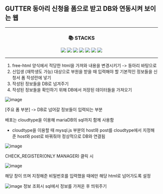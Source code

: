 ## GUTTER 동아리 신청을 폼으로 받고 DB와 연동시켜 보이는 웹
* * *

<div align=center><h3>📚 STACKS</h3></div>
<div align=center> 
   <img src="https://img.shields.io/badge/html5-E34F26?style=for-the-badge&logo=html5&logoColor=white">
   <img src="https://img.shields.io/badge/css-1572B6?style=for-the-badge&logo=css3&logoColor=white">
   <img src="https://img.shields.io/badge/javascript-F7DF1E?style=for-the-badge&logo=javascript&logoColor=black">
   <img src="https://img.shields.io/badge/mariaDB-003545?style=for-the-badge&logo=mariaDB&logoColor=white">
   <img src="https://img.shields.io/badge/node.js-339933?style=for-the-badge&logo=Node.js&logoColor=white">
   <img src="https://img.shields.io/badge/express-000000?style=for-the-badge&logo=express&logoColor=white">
   <img src="https://img.shields.io/badge/git-F05032?style=for-the-badge&logo=git&logoColor=white">
</div>

* * *

1. free-html 양식에서 적당한 html을 가져와 내용을 변경시키기 -> 동아리 바탕으로
2. 신입생 (재학생도 가능) 대상으로 부원을 받을 때 입력해야 할 기본적인 정보들을 신청서 폼 작성란에 넣기
3. 작성된 정보들을 DB로 넘겨주기
4. 작성된 정보들을 확인하기 위해 DB에서 저장된 데이터들을 가져오기

   

![image](https://github.com/user-attachments/assets/f40dafa5-1c43-4700-a185-80f31a213adc)

[주요 폼 부분] -> DB로 넘어갈 정보들이 입력되는 부분


배포는 cloudtype을 이용해 mariaDB의 sql까지 함께 사용함
* cloudtype을 이용할 때 mysql.js 부분의 host와 post를 cloudtype에서 지정해준 host와 post로 바꿔줘야 정상적으로 DB와 연결됨

![image](https://github.com/user-attachments/assets/a418225b-3c3a-4e2a-ac14-cc28f0f883be)

CHECK_REGISTER(ONLY MANAGER) 클릭 시

![image](https://github.com/user-attachments/assets/503d19b5-7263-4e78-b2d9-518a596f8de8)

해당 창이 뜨며 지정해준 비밀번호를 입력했을 때에만 해당 html로 넘어가도록 설정

![image](https://github.com/user-attachments/assets/5bce5aa0-3ce8-45a0-98e6-a96a71fb8aa1)
정보 조회시 sql에서 정보를 가져온 후 띄워주기
